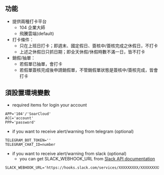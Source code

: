 ## 功能 ##
* 提供兩種打卡平台
  * 104 企業大師
  * 飛騰雲端(default)
* 打卡條件：
  * 只在上班日打卡；即週末、國定假日、簽核中/簽核完成之休假日，不打卡
  * 上述之休假日只抓日期；即全天休假/休假時數不滿一日，皆不打卡
* 銷假/抽單：
  * 若假單已抽單，會打卡
  * 若假單簽核完成後申請銷假單，不管銷假單狀態是簽核中/簽核完成，皆會打卡

## 須設置環境變數 ##

* required items for login your account
```
APP='104'/'SoarCloud'
ACC='account'
PPP='password'
```

* if you want to receive alert/warning from telegram (optional)
```
TELEGRAM_BOT_TOKEN=''
TELEGRAM_CHAT_ID=number
```

* if you want to receive alert/warning from slack (optional)
  * you can get SLACK_WEBHOOK_URL from [Slack API documentation](https://taxigo-tw.slack.com/apps/new/A0F7XDUAZ-incoming-webhooks)
```
SLACK_WEBHOOK_URL='https://hooks.slack.com/services/XXXXXXXXX/XXXXXXXXXXX/XXXXXXXXXXXXXXXXXXXXXXXX'
```
